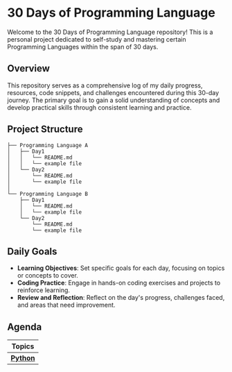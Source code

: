 # 30 Days of Programming Language

Welcome to the 30 Days of Programming Language repository! This is a personal project dedicated to self-study and mastering certain Programming Languages within the span of 30 days.

## Overview

This repository serves as a comprehensive log of my daily progress, resources, code snippets, and challenges encountered during this 30-day journey. The primary goal is to gain a solid understanding of concepts and develop practical skills through consistent learning and practice.

## Project Structure
```
├── Programming Language A
│   ├── Day1
│   │   └── README.md
│   │   └── example file
│   └── Day2
│       └── README.md
│       └── example file
│
└── Programming Language B
    ├── Day1
    │   └── README.md
    │   └── example file
    └── Day2
        └── README.md
        └── example file
```

## Daily Goals

- **Learning Objectives**: Set specific goals for each day, focusing on topics or concepts to cover.
- **Coding Practice**: Engage in hands-on coding exercises and projects to reinforce learning.
- **Review and Reflection**: Reflect on the day's progress, challenges faced, and areas that need improvement.

## Agenda
| **Topics** |
|------------|
| **[Python](Python)** | 




